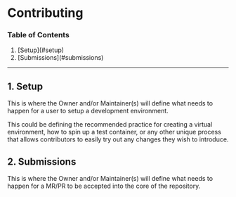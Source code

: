 # Contributing

### Table of Contents
<ol>
 <li>[Setup](#setup)</li>
 <li>[Submissions](#submissions)</li>
</ol>

<hr>

## 1. <a name='setup'>Setup</a>

This is where the Owner and/or Maintainer(s) will define what needs to happen for a user to setup a development environment.

This could be defining the recommended practice for creating a virtual environment, how to spin up a test container, or any other unique process that allows contributors to easily try out any changes they wish to introduce.

## 2. <a name='submissions'>Submissions</a>

This is where the Owner and/or Maintainer(s) will define what needs to happen for a MR/PR to be accepted into the core of the repository. 
